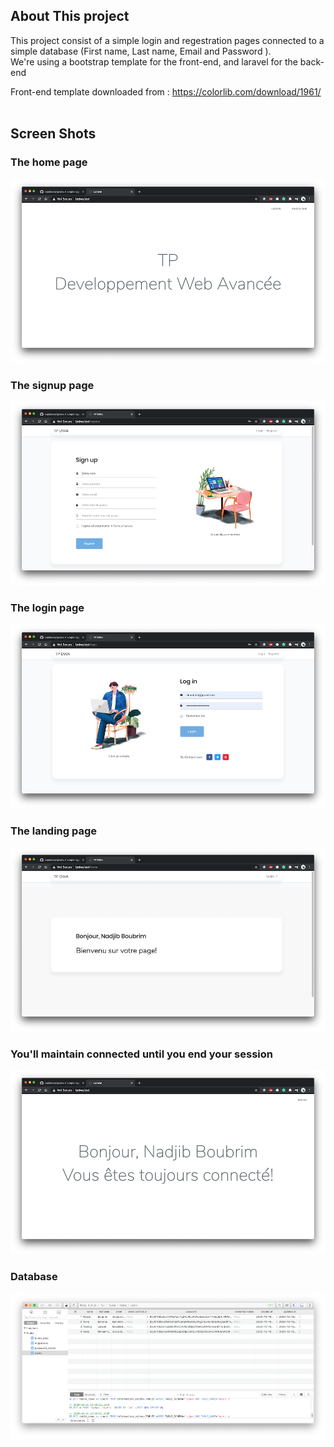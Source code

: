 
## About This project

This project consist of a simple login and regestration pages connected to a simple database (First name, Last name, Email and Password ).
<br>
We're using a bootstrap template for the front-end, and laravel for the back-end

Front-end template downloaded from :
https://colorlib.com/download/1961/
<br><br>
## Screen Shots
### The home page
![](screenshots/1.png)
### The signup page
![](screenshots/2.png)
### The login page
![](screenshots/3.png)
### The landing page
![](screenshots/4.png)
### You'll maintain connected until you end your session
![](screenshots/5.png)
### Database
![](screenshots/6.png)
